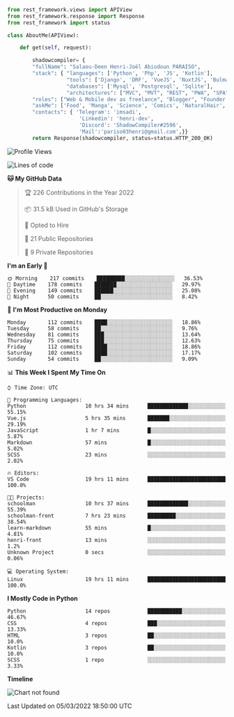 ###
```python
from rest_framework.views import APIView
from rest_framework.response import Response
from rest_framework import status

class AboutMe(APIView):

    def get(self, request):

        shadowcompiler= {
        "fullName": "Salaou-Deen Henri-Joël Abiodoun PARAISO",
        "stack": { "languages": ['Python', 'Php', 'JS', 'Kotlin'],
                   "tools": ['Django', 'DRF', 'VueJS', 'NuxtJS', 'Bulma', 'Beufy'],
                   "databases": ['Mysql', 'Postgresql', 'Sqlite'],
                   "architectures": ["MVC", "MVT", "REST", "PWA", "SPA"]},        
        "roles": ["Web & Mobile dev as freelance", "Blogger", "Founder at @henrid3v", "Mentor"],
        "askMe": ['Food', 'Manga', 'Science', 'Comics', 'NaturalHair', 'Photography', 'Tech', 'Programming'],
        "contacts": { 'Telegram': 'imsadi',
                       'Linkedin': 'henri-dev',
                       'Discord': 'ShadowCompiler#2596',
                       'Mail':'pariso03henri@gmail.com',}}
        return Response(shadowcompiler, status=status.HTTP_200_OK)

```                    

<!--START_SECTION:waka-->
![Profile Views](http://img.shields.io/badge/Profile%20Views-2-blue)

![Lines of code](https://img.shields.io/badge/From%20Hello%20World%20I%27ve%20Written--2%20Thousand%20lines%20of%20code-blue)

**🐱 My GitHub Data** 

> 🏆 226 Contributions in the Year 2022
 > 
> 📦 31.5 kB Used in GitHub's Storage 
 > 
> 💼 Opted to Hire
 > 
> 📜 21 Public Repositories 
 > 
> 🔑 9 Private Repositories  
 > 
**I'm an Early 🐤** 

```text
🌞 Morning    217 commits    █████████░░░░░░░░░░░░░░░░   36.53% 
🌆 Daytime    178 commits    ███████░░░░░░░░░░░░░░░░░░   29.97% 
🌃 Evening    149 commits    ██████░░░░░░░░░░░░░░░░░░░   25.08% 
🌙 Night      50 commits     ██░░░░░░░░░░░░░░░░░░░░░░░   8.42%

```
📅 **I'm Most Productive on Monday** 

```text
Monday       112 commits    ████░░░░░░░░░░░░░░░░░░░░░   18.86% 
Tuesday      58 commits     ██░░░░░░░░░░░░░░░░░░░░░░░   9.76% 
Wednesday    81 commits     ███░░░░░░░░░░░░░░░░░░░░░░   13.64% 
Thursday     75 commits     ███░░░░░░░░░░░░░░░░░░░░░░   12.63% 
Friday       112 commits    ████░░░░░░░░░░░░░░░░░░░░░   18.86% 
Saturday     102 commits    ████░░░░░░░░░░░░░░░░░░░░░   17.17% 
Sunday       54 commits     ██░░░░░░░░░░░░░░░░░░░░░░░   9.09%

```


📊 **This Week I Spent My Time On** 

```text
⌚︎ Time Zone: UTC

💬 Programming Languages: 
Python                   10 hrs 34 mins      █████████████░░░░░░░░░░░░   55.15% 
Vue.js                   5 hrs 35 mins       ███████░░░░░░░░░░░░░░░░░░   29.19% 
JavaScript               1 hr 7 mins         █░░░░░░░░░░░░░░░░░░░░░░░░   5.87% 
Markdown                 57 mins             █░░░░░░░░░░░░░░░░░░░░░░░░   5.02% 
SCSS                     23 mins             ░░░░░░░░░░░░░░░░░░░░░░░░░   2.02%

🔥 Editors: 
VS Code                  19 hrs 11 mins      █████████████████████████   100.0%

🐱‍💻 Projects: 
schoolman                10 hrs 37 mins      █████████████░░░░░░░░░░░░   55.39% 
schoolman-front          7 hrs 23 mins       █████████░░░░░░░░░░░░░░░░   38.54% 
learn-markdown           55 mins             █░░░░░░░░░░░░░░░░░░░░░░░░   4.81% 
henri-front              13 mins             ░░░░░░░░░░░░░░░░░░░░░░░░░   1.2% 
Unknown Project          0 secs              ░░░░░░░░░░░░░░░░░░░░░░░░░   0.06%

💻 Operating System: 
Linux                    19 hrs 11 mins      █████████████████████████   100.0%

```

**I Mostly Code in Python** 

```text
Python                   14 repos            ███████████░░░░░░░░░░░░░░   46.67% 
CSS                      4 repos             ███░░░░░░░░░░░░░░░░░░░░░░   13.33% 
HTML                     3 repos             ██░░░░░░░░░░░░░░░░░░░░░░░   10.0% 
Kotlin                   3 repos             ██░░░░░░░░░░░░░░░░░░░░░░░   10.0% 
SCSS                     1 repo              ░░░░░░░░░░░░░░░░░░░░░░░░░   3.33%

```


**Timeline**

![Chart not found](https://raw.githubusercontent.com/shadowcompiler/shadowcompiler/main/charts/bar_graph.png) 


 Last Updated on 05/03/2022 18:50:00 UTC
<!--END_SECTION:waka-->
